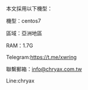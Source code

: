 本文採用以下機型：

機型：centos7

區域：亞洲地區

RAM：1.7G

Telegram:https://t.me/xwring

聯繫郵箱：info@chryax.com.tw

Line:chryax
